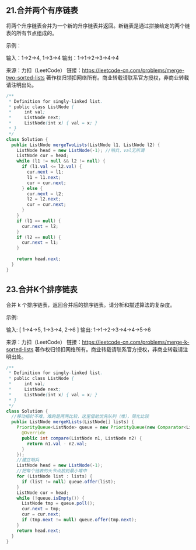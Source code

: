 ## 21.合并两个有序链表

将两个升序链表合并为一个新的升序链表并返回。新链表是通过拼接给定的两个链表的所有节点组成的。 

示例：

输入：1->2->4, 1->3->4
输出：1->1->2->3->4->4

来源：力扣（LeetCode）
链接：https://leetcode-cn.com/problems/merge-two-sorted-lists
著作权归领扣网络所有。商业转载请联系官方授权，非商业转载请注明出处。

````java
/**
 * Definition for singly-linked list.
 * public class ListNode {
 *     int val;
 *     ListNode next;
 *     ListNode(int x) { val = x; }
 * }
 */
class Solution {
  public ListNode mergeTwoLists(ListNode l1, ListNode l2) {
    ListNode head = new ListNode(-1); //哨兵，val无所谓
    ListNode cur = head;
    while (l1 != null && l2 != null) {
      if (l1.val <= l2.val) {
        cur.next = l1;
        l1 = l1.next;
        cur = cur.next;
      } else {
        cur.next = l2;
        l2 = l2.next;
        cur = cur.next;
      }
    }
    if (l1 == null) {
      cur.next = l2;
    }
    if (l2 == null) {
      cur.next = l1;
    }
    
    return head.next;
  }
}
````



## 23.合并K个排序链表

合并 k 个排序链表，返回合并后的排序链表。请分析和描述算法的复杂度。

示例:

输入:
[
  1->4->5,
  1->3->4,
  2->6
]
输出: 1->1->2->3->4->4->5->6

来源：力扣（LeetCode）
链接：https://leetcode-cn.com/problems/merge-k-sorted-lists
著作权归领扣网络所有。商业转载请联系官方授权，非商业转载请注明出处。

```java
/**
 * Definition for singly-linked list.
 * public class ListNode {
 *     int val;
 *     ListNode next;
 *     ListNode(int x) { val = x; }
 * }
 */
class Solution {
  //移动指针不难，难的是两两比较，这里借助优先队列（堆），简化比较
  public ListNode mergeKLists(ListNode[] lists) {
    PriorityQueue<ListNode> queue = new PriorityQueue(new Comparator<ListNode>(){
      @Override
      public int compare(ListNode n1, ListNode n2) {
        return n1.val - n2.val;
      }
    });
    //建立哨兵
    ListNode head = new ListNode(-1);
    //把每个链表的头节点放到最小堆中
    for (ListNode list : lists) {
      if (list != null) queue.offer(list);
    }
    ListNode cur = head;
    while (!queue.isEmpty()) {
      ListNode tmp = queue.poll();
      cur.next = tmp;
      cur = cur.next;
      if (tmp.next != null) queue.offer(tmp.next);
    }
    return head.next;
  }
}
```

